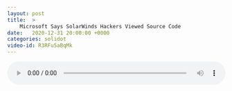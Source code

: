```yaml
---
layout: post
title:  >
    Microsoft Says SolarWinds Hackers Viewed Source Code
date:   2020-12-31 20:00:00 +0000
categories: solidot
video-id: R3RFu5aBqMk
---
```


<audio src="/assets/acf50d9997b36d81544d41679d3682bc.mp3" style="width: 100%;" controls></audio>

